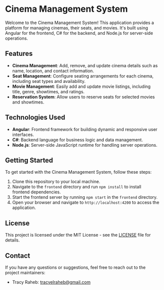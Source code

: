 # Cinema Management System

Welcome to the Cinema Management System! This application provides a platform for managing cinemas, their seats, and movies. It's built using Angular for the frontend, C# for the backend, and Node.js for server-side operations.

## Features

- **Cinema Management**: Add, remove, and update cinema details such as name, location, and contact information.
- **Seat Management**: Configure seating arrangements for each cinema, including seat types and availability.
- **Movie Management**: Easily add and update movie listings, including title, genre, showtimes, and ratings.
- **Reservation System**: Allow users to reserve seats for selected movies and showtimes.

## Technologies Used

- **Angular**: Frontend framework for building dynamic and responsive user interfaces.
- **C#**: Backend language for business logic and data management.
- **Node.js**: Server-side JavaScript runtime for handling server operations.

## Getting Started

To get started with the Cinema Management System, follow these steps:

1. Clone this repository to your local machine.
2. Navigate to the `frontend` directory and run `npm install` to install frontend dependencies.
6. Start the frontend server by running `npm start` in the `frontend` directory.
7. Open your browser and navigate to `http://localhost:4200` to access the application.

## License

This project is licensed under the MIT License - see the [LICENSE](LICENSE) file for details.

## Contact

If you have any questions or suggestions, feel free to reach out to the project maintainers:

- Tracy Raheb: tracyelraheb@gmail.com

